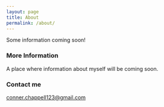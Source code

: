 ```yaml
---
layout: page
title: About
permalink: /about/
---
```


Some information coming soon!

### More Information

A place where information about myself will be coming soon.

### Contact me

[conner.chappell123@gmail.com](mailto:conner.chappell123@gmail.com)